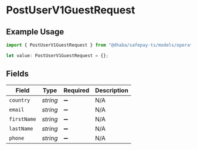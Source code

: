 # PostUserV1GuestRequest

## Example Usage

```typescript
import { PostUserV1GuestRequest } from "@dhaba/safepay-ts/models/operations";

let value: PostUserV1GuestRequest = {};
```

## Fields

| Field              | Type               | Required           | Description        |
| ------------------ | ------------------ | ------------------ | ------------------ |
| `country`          | *string*           | :heavy_minus_sign: | N/A                |
| `email`            | *string*           | :heavy_minus_sign: | N/A                |
| `firstName`        | *string*           | :heavy_minus_sign: | N/A                |
| `lastName`         | *string*           | :heavy_minus_sign: | N/A                |
| `phone`            | *string*           | :heavy_minus_sign: | N/A                |